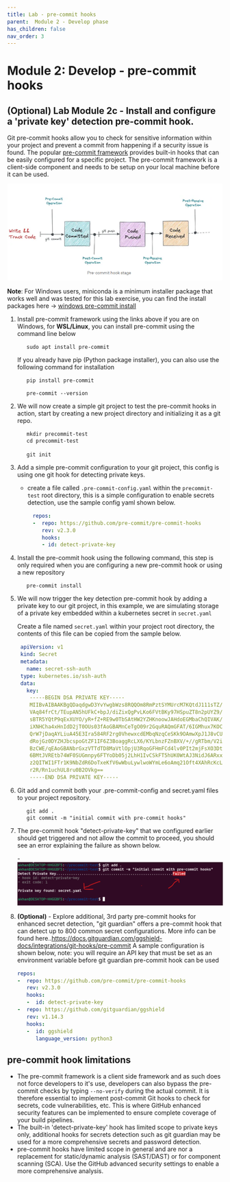 ```yaml
---
title: Lab - pre-commit hooks
parent:  Module 2 - Develop phase
has_children: false
nav_order: 3
---
```


# Module 2: Develop - pre-commit hooks

## (Optional) Lab Module 2c - Install and configure a 'private key' detection pre-commit hook.

Git pre-commit hooks allow you to check for sensitive information within your project and prevent a commit from happening if a security issue is found. The popular [pre-commit framework](https://pre-commit.com/) provides built-in hooks that can be easily configured for a specific project. The pre-commit framework is a client-side component and needs to be setup on your local machine before it can be used. 

![git pre-hooks](../../assets/images/module2/pre-commit-hook-flow.png)

**Note**: For Windows users, miniconda is a minimum installer package that works well and was tested for this lab exercise, you can find the install packages here -> [windows pre-commit install](https://docs.conda.io/en/latest/miniconda.html)

1. Install pre-commit framework using the links above if you are on Windows, for **WSL/Linux**, you can install pre-commit using the command line below
   ```shell
      sudo apt install pre-commit
   ```
   If you already have pip (Python package installer), you can also use the following command for installation
   ```shell
      pip install pre-commit
   ```

   ```shell
      pre-commit --version
   ```

2. We will now create a simple git project to test the pre-commit hooks in action, start by creating a new project directory and initializing it as a git repo.

   ```shell
      mkdir precommit-test
      cd precommit-test
      
      git init
   ```
3. Add a simple pre-commit configuration to your git project, this config is using one git hook for detecting private keys.
    
    - create a file called `.pre-commit-config.yaml` within the `precommit-test` root directory, this is a simple configuration to enable secrets detection, use the sample config yaml shown below.
      
   ```yml
        repos:
        -  repo: https://github.com/pre-commit/pre-commit-hooks
           rev: v2.3.0
           hooks:
           - id: detect-private-key
   ```
4. Install the pre-commit hook using the following command, this step is only required when you are configuring a new pre-commit hook or using a new repository
      ```shell
         pre-commit install
      ```

4. We will now trigger the key detection pre-commit hook by adding a private key to our git project, in this example, we are simulating storage of a private key embedded within a kubernetes secret in `secret.yaml` 

   Create a file named `secret.yaml` within your project root directory, the contents of this file can be copied from the sample below.

   ```yml
    apiVersion: v1
    kind: Secret
    metadata:
      name: secret-ssh-auth
    type: kubernetes.io/ssh-auth
    data:
      key: 
       -----BEGIN DSA PRIVATE KEY-----
       MIIBvAIBAAKBgQDaqdgwD3YvYwgbWzs8RQQOm8RmPztSYMUrcM7KQtdJ111sTZ/x
       VAq84frCt/TEupAN5hUFkC+bpJ/diZixQgPvLKo6FVtBKy97HSpuZT8n2pUYZ9/4
       sBTR5YQtP9qExXUYO/yR+fZ+RE9w0TbSAtHW2YZHKnoowJAHdoEGMbaChQIVAK/q
       iXNHCha4xHnIdD2jT0OUs03fAoGBAMnCeTgO09r2GquRAQmGFAT/6IGMhux7KOC8
       QrW7jDaqAYLiuA45E3Ira584RF2rg0VhewxcdEMbqNzqCeSKk9OAmwXpJ1J8vCUR
       dRojGz0DYZHJbcspoGtZF1IF6Z3BoaggRcLX6/KYLbnzFZnBXV/+//gRTbm/V2ie
       BzCWE/qEAoGBANbrGxzVTTdTD8MaVtlOpjU3RqoGFHmFCd4lv0PIt2mjFsXO3Dt/
       6BMtJVREtb74WF0SUGmnpy6FTYoDb05j2LhH1IvCSkFT5hUK0WtAJ3NidJ6ARxxD
       z2QITWI1FTr1K9NbZdR6DoTxeKfV6wWbuLywlwoWYmLe6oAmq21Oft4XAhRcKcLk
       r2R/Rn1uchUL8ru0B2OVkg==
       -----END DSA PRIVATE KEY-----
    ```
5. Git add and commit both your .pre-commit-config and secret.yaml files to your project repository.
   ```shell
      git add .
      git commit -m "initial commit with pre-commit hooks"
   ```

6. The pre-commit hook "detect-private-key" that we configured earlier should get triggered and not allow the commit to proceed, you should see an error explaining the failure as shown below.


   -![pre-commit hook detection](../../assets/images/module2/pre-commit-failure.png)


7. **(Optional)** - Explore additional, 3rd party pre-commit hooks for enhanced secret detection, "git guardian" offers a pre-commit hook that can detect up to 800 common secret configurations. More info can be found here..https://docs.gitguardian.com/ggshield-docs/integrations/git-hooks/pre-commit  A sample configuration is shown below, note: you will require an API key that must be set as an environment variable before git guardian pre-commit hook can be used
   ```yaml
   repos:
   -  repo: https://github.com/pre-commit/pre-commit-hooks
      rev: v2.3.0
      hooks:
      -  id: detect-private-key
   -  repo: https://github.com/gitguardian/ggshield
      rev: v1.14.3
      hooks:
      -  id: ggshield
         language_version: python3
   ```


## pre-commit hook limitations
- The pre-commit framework is a client side framework and as such does not force developers to it's use, developers can also bypass the pre-commit checks by typing `--no-verify` during the actual commit. It is therefore essential to implement post-commit Git hooks to check for secrets, code vulnerabilities, etc. This is where GitHub enhanced security features can be implemented to ensure complete coverage of your build pipelines.
- The built-in 'detect-private-key' hook has limited scope to private keys only, additional hooks for secrets detection such as git guardian may be used for a more comprehensive secrets and password detection.
- pre-commit hooks have limited scope in general and are nor a replacement for static/dynamic analysis (SAST/DAST) or for component scanning (SCA). Use the GitHub advanced security settings to enable a more comprehensive analysis.





















